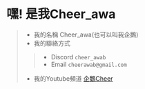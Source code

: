嘿!  是我Cheer_awa
=
> - 我的名稱 Cheer_awa(也可以叫我企鵝)
> - 我的聯絡方式
>> - Discord `cheer_awab`
>> - Email `cheerawab@gmail.com`
> - 我的Youtube頻道 [企鵝Cheer](https://www.youtube.com/channel/UCTnkkh9LJU-K-VxqHRmglMQ/)
